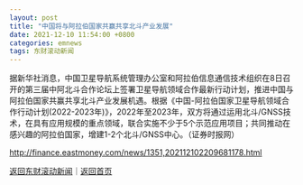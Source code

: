 ```yaml
---
layout: post
title: "中国将与阿拉伯国家共赢共享北斗产业发展"
date: 2021-12-10 11:54:00 +0800
categories: emnews
tags: 东财滚动新闻
---
```


据新华社消息，中国卫星导航系统管理办公室和阿拉伯信息通信技术组织在8日召开的第三届中阿北斗合作论坛上签署卫星导航领域合作最新行动计划，推进中国与阿拉伯国家共赢共享北斗产业发展机遇。根据《中国-阿拉伯国家卫星导航领域合作行动计划(2022-2023年)》，2022年至2023年，双方将通过运用北斗/GNSS技术，在具有应用规模的重点领域，联合实施不少于5个示范应用项目；共同推动在感兴趣的阿拉伯国家，增建1-2个北斗/GNSS中心。（证券时报网）

<http://finance.eastmoney.com/news/1351,202112102209681178.html>

[返回东财滚动新闻](//finews.withounder.com/emnews/)｜[返回首页](//finews.withounder.com/)